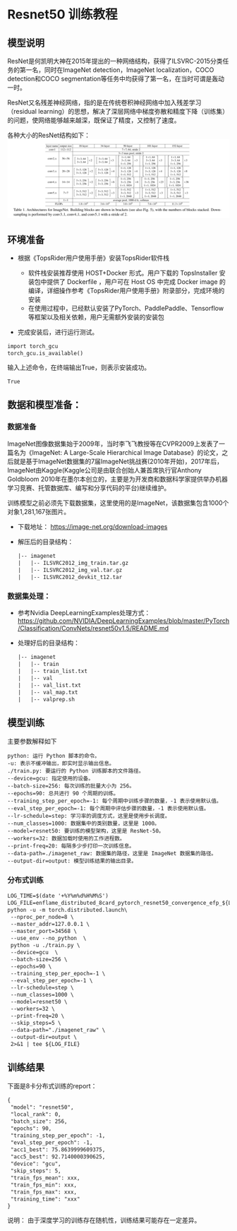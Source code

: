 # Resnet50 训练教程

## 模型说明
ResNet是何凯明大神在2015年提出的一种网络结构，获得了ILSVRC-2015分类任务的第一名，同时在ImageNet detection，ImageNet localization，COCO detection和COCO segmentation等任务中均获得了第一名，在当时可谓是轰动一时。

ResNet又名残差神经网络，指的是在传统卷积神经网络中加入残差学习（residual learning）的思想，解决了深层网络中梯度弥散和精度下降（训练集）的问题，使网络能够越来越深，既保证了精度，又控制了速度。

各种大小的ResNet结构如下：
![网络结构](assets/image/image.png)


## 环境准备

* 根据《TopsRider用户使用手册》安装TopsRider软件栈
  * 软件栈安装推荐使用 HOST+Docker 形式。用户下载的 TopsInstaller 安装包中提供了 Dockerfile ，用户可在 Host OS 中完成 Docker image 的编译，详细操作参考《TopsRider用户使用手册》附录部分，完成环境的安装
  * 在使用过程中，已经默认安装了PyTorch、PaddlePaddle、Tensorflow等框架以及相关依赖，用户无需额外安装的安装包

* 完成安装后，进行运行测试。
```
import torch_gcu
torch_gcu.is_available()
```
输入上述命令，在终端输出True，则表示安装成功。
```
True
```


##  数据和模型准备：

### 数据准备

ImageNet图像数据集始于2009年，当时李飞飞教授等在CVPR2009上发表了一篇名为《ImageNet: A Large-Scale Hierarchical Image Database》的论文，之后就是基于ImageNet数据集的7届ImageNet挑战赛(2010年开始)，2017年后，ImageNet由Kaggle(Kaggle公司是由联合创始人兼首席执行官Anthony Goldbloom 2010年在墨尔本创立的，主要是为开发商和数据科学家提供举办机器学习竞赛、托管数据库、编写和分享代码的平台)继续维护。

训练模型之前必须先下载数据集，这里使用的是ImageNet，该数据集包含1000个对象1,281,167张图片。

* 下载地址：
    https://image-net.org/download-images


* 解压后的目录结构：

    ```
    |-- imagenet
    |   |-- ILSVRC2012_img_train.tar.gz
    |   |-- ILSVRC2012_img_val.tar.gz
    |   |-- ILSVRC2012_devkit_t12.tar
    ```

### 数据集处理：
* 参考Nvidia DeepLearningExamples处理方式：
https://github.com/NVIDIA/DeepLearningExamples/blob/master/PyTorch/Classification/ConvNets/resnet50v1.5/README.md

* 处理好后的目录结构：

    ```
    |-- imagenet
    |   |-- train
    |   |-- train_list.txt
    |   |-- val
    |   |-- val_list.txt
    |   |-- val_map.txt
    |   |-- valprep.sh
    ```


## 模型训练

主要参数解释如下

   ```
python: 运行 Python 脚本的命令。
-u: 表示不缓冲输出，即实时显示输出信息。
./train.py: 要运行的 Python 训练脚本的文件路径。
--device=gcu: 指定使用的设备。
--batch-size=256: 每次训练的批量大小为 256。
--epochs=90: 总共进行 90 个周期的训练。
--training_step_per_epoch=-1: 每个周期中训练步骤的数量，-1 表示使用默认值。
--eval_step_per_epoch=-1: 每个周期中评估步骤的数量，-1 表示使用默认值。
--lr-schedule=step: 学习率的调度方式，这里是使用步长调度。
--num_classes=1000: 数据集中的类别数量，这里是 1000。
--model=resnet50: 要训练的模型架构，这里是 ResNet-50。
--workers=32: 数据加载时使用的工作进程数。
--print-freq=20: 每隔多少步打印一次训练信息。
--data-path=./imagenet_raw: 数据集的路径，这里是 ImageNet 数据集的路径。
--output-dir=output: 模型训练结果的输出目录。

   ```


### 分布式训练

   ```
LOG_TIME=$(date '+%Y%m%d%H%M%S')
LOG_FILE=enflame_distributed_8card_pytorch_resnet50_convergence_efp_${LOG_TIME}.log
python -u -m torch.distributed.launch\
    --nproc_per_node=8 \
    --master_addr=127.0.0.1 \
    --master_port=34568 \
    --use_env --no_python  \
    python -u ./train.py \
    --device=gcu  \
    --batch-size=256 \
    --epochs=90 \
    --training_step_per_epoch=-1 \
    --eval_step_per_epoch=-1 \
    --lr-schedule=step \
    --num_classes=1000 \
    --model=resnet50 \
    --workers=32 \
    --print-freq=20 \
    --skip_steps=5 \
    --data-path="./imagenet_raw" \
    --output-dir=output \
    2>&1 | tee ${LOG_FILE}

   ```

## 训练结果
下面是8卡分布式训练的report：
   ```
  {
    "model": "resnet50",
    "local_rank": 0,
    "batch_size": 256,
    "epochs": 90,
    "training_step_per_epoch": -1,
    "eval_step_per_epoch": -1,
    "acc1_best": 75.8639999609375,
    "acc5_best": 92.7140000390625,
    "device": "gcu",
    "skip_steps": 5,
    "train_fps_mean": xxx,
    "train_fps_min": xxx,
    "train_fps_max": xxx,
    "training_time": "xxx"
}

   ```
说明： 由于深度学习的训练存在随机性，训练结果可能存在一定差异。